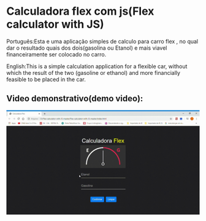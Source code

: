 # Calculadora flex com js(Flex calculator with JS)
Português:Esta e uma aplicação simples de calculo para carro flex , no qual dar o resultado quais dos dois(gasolina ou Etanol) e mais viavel financeiramente ser colocado no carro.

English:This is a simple calculation application for a flexible car, without which the result of the two (gasoline or ethanol) and more financially feasible to be placed in the car.

## Video demonstrativo(demo video):
![alt text](https://github.com/jhony2488/Flex-calculator-with-JS/blob/master/Calculadora-Flex.gif "Video demonstrativo")
